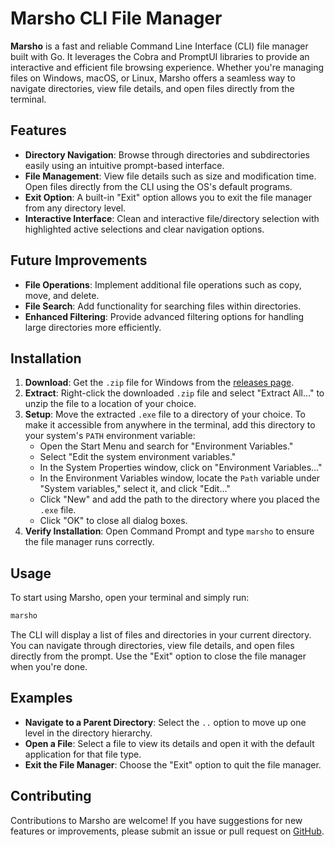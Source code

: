 # Marsho CLI File Manager

**Marsho** is a fast and reliable Command Line Interface (CLI) file manager built with Go. It leverages the Cobra and PromptUI libraries to provide an interactive and efficient file browsing experience. Whether you're managing files on Windows, macOS, or Linux, Marsho offers a seamless way to navigate directories, view file details, and open files directly from the terminal.

## Features

- **Directory Navigation**: Browse through directories and subdirectories easily using an intuitive prompt-based interface.
- **File Management**: View file details such as size and modification time. Open files directly from the CLI using the OS's default programs.
- **Exit Option**: A built-in "Exit" option allows you to exit the file manager from any directory level.
- **Interactive Interface**: Clean and interactive file/directory selection with highlighted active selections and clear navigation options.

## Future Improvements

- **File Operations**: Implement additional file operations such as copy, move, and delete.
- **File Search**: Add functionality for searching files within directories.
- **Enhanced Filtering**: Provide advanced filtering options for handling large directories more efficiently.

## Installation

1. **Download**: Get the `.zip` file for Windows from the [releases page](https://github.com/AayushBhusari/Marsho/releases).
2. **Extract**: Right-click the downloaded `.zip` file and select "Extract All..." to unzip the file to a location of your choice.
3. **Setup**: Move the extracted `.exe` file to a directory of your choice. To make it accessible from anywhere in the terminal, add this directory to your system's `PATH` environment variable:
   - Open the Start Menu and search for "Environment Variables."
   - Select "Edit the system environment variables."
   - In the System Properties window, click on "Environment Variables..."
   - In the Environment Variables window, locate the `Path` variable under "System variables," select it, and click "Edit..."
   - Click "New" and add the path to the directory where you placed the `.exe` file.
   - Click "OK" to close all dialog boxes.
4. **Verify Installation**: Open Command Prompt and type `marsho` to ensure the file manager runs correctly.

## Usage

To start using Marsho, open your terminal and simply run:

```bash
marsho
```

The CLI will display a list of files and directories in your current directory. You can navigate through directories, view file details, and open files directly from the prompt. Use the "Exit" option to close the file manager when you're done.

## Examples

- **Navigate to a Parent Directory**: Select the `..` option to move up one level in the directory hierarchy.
- **Open a File**: Select a file to view its details and open it with the default application for that file type.
- **Exit the File Manager**: Choose the "Exit" option to quit the file manager.

## Contributing

Contributions to Marsho are welcome! If you have suggestions for new features or improvements, please submit an issue or pull request on [GitHub](https://github.com/AayushBhusari/Marsho/tree/v1.0.0).

```

```
